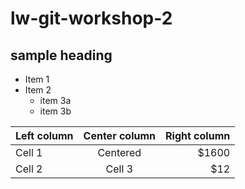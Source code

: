 # lw-git-workshop-2

## sample heading

* Item 1
* Item 2
    * item 3a
    * item 3b

| Left column | Center column | Right column |
|:------------|:-------------:|-------------:|
| Cell 1      |   Centered    |        $1600 |
| Cell 2      |    Cell 3     |          $12 |
